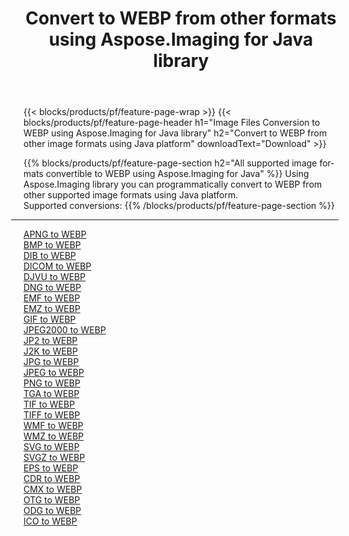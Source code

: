 ﻿---
title: Convert to WEBP from other formats using Aspose.Imaging for Java library 
weight: 3920
url: /java/conversion/to/webp 
lang: en
langdirlevel: 2
locales: zh-hans,ja,it,ru,de,es,fr,nl,id,lt,pl,pt,vi,tr,ko,zh-hant,ar,hi,th,sv,cs,uk,he
description: Using Aspose.Imaging you can convert to WEBP from other formats using Java
---

{{< blocks/products/pf/feature-page-wrap >}}
{{< blocks/products/pf/feature-page-header h1="Image Files Conversion to WEBP using Aspose.Imaging for Java library" h2="Convert to WEBP from other image formats using Java platform" downloadText="Download" >}}


{{% blocks/products/pf/feature-page-section  h2="All supported image formats convertible to WEBP using Aspose.Imaging for Java" %}}
Using Aspose.Imaging library you can programmatically convert to WEBP from other supported image formats using Java platform.
<br/>
Supported conversions:
{{% /blocks/products/pf/feature-page-section %}}
<div class="container-fluid productfamilypage bg-gray">
    <div class="convertypes bg-gray agp-content section">
        <div class="container">
		<hr style="margin-left:-20px;"/>
		<div class="row other-converters">
		    <div class='col-md-2 other-converter remove-lp remove-rp'><a href="/imaging/java/conversion/apng-to-webp" >APNG to WEBP</a></div>
<div class='col-md-2 other-converter remove-lp remove-rp'><a href="/imaging/java/conversion/bmp-to-webp" >BMP to WEBP</a></div>
<div class='col-md-2 other-converter remove-lp remove-rp'><a href="/imaging/java/conversion/dib-to-webp" >DIB to WEBP</a></div>
<div class='col-md-2 other-converter remove-lp remove-rp'><a href="/imaging/java/conversion/dicom-to-webp" >DICOM to WEBP</a></div>
<div class='col-md-2 other-converter remove-lp remove-rp'><a href="/imaging/java/conversion/djvu-to-webp" >DJVU to WEBP</a></div>
<div class='col-md-2 other-converter remove-lp remove-rp'><a href="/imaging/java/conversion/dng-to-webp" >DNG to WEBP</a></div>
<div class='col-md-2 other-converter remove-lp remove-rp'><a href="/imaging/java/conversion/emf-to-webp" >EMF to WEBP</a></div>
<div class='col-md-2 other-converter remove-lp remove-rp'><a href="/imaging/java/conversion/emz-to-webp" >EMZ to WEBP</a></div>
<div class='col-md-2 other-converter remove-lp remove-rp'><a href="/imaging/java/conversion/gif-to-webp" >GIF to WEBP</a></div>
<div class='col-md-2 other-converter remove-lp remove-rp'><a href="/imaging/java/conversion/jpeg2000-to-webp" >JPEG2000 to WEBP</a></div>
<div class='col-md-2 other-converter remove-lp remove-rp'><a href="/imaging/java/conversion/jp2-to-webp" >JP2 to WEBP</a></div>
<div class='col-md-2 other-converter remove-lp remove-rp'><a href="/imaging/java/conversion/j2k-to-webp" >J2K to WEBP</a></div>
<div class='col-md-2 other-converter remove-lp remove-rp'><a href="/imaging/java/conversion/jpg-to-webp" >JPG to WEBP</a></div>
<div class='col-md-2 other-converter remove-lp remove-rp'><a href="/imaging/java/conversion/jpeg-to-webp" >JPEG to WEBP</a></div>
<div class='col-md-2 other-converter remove-lp remove-rp'><a href="/imaging/java/conversion/png-to-webp" >PNG to WEBP</a></div>
<div class='col-md-2 other-converter remove-lp remove-rp'><a href="/imaging/java/conversion/tga-to-webp" >TGA to WEBP</a></div>
<div class='col-md-2 other-converter remove-lp remove-rp'><a href="/imaging/java/conversion/tif-to-webp" >TIF to WEBP</a></div>
<div class='col-md-2 other-converter remove-lp remove-rp'><a href="/imaging/java/conversion/tiff-to-webp" >TIFF to WEBP</a></div>
<div class='col-md-2 other-converter remove-lp remove-rp'><a href="/imaging/java/conversion/wmf-to-webp" >WMF to WEBP</a></div>
<div class='col-md-2 other-converter remove-lp remove-rp'><a href="/imaging/java/conversion/wmz-to-webp" >WMZ to WEBP</a></div>
<div class='col-md-2 other-converter remove-lp remove-rp'><a href="/imaging/java/conversion/svg-to-webp" >SVG to WEBP</a></div>
<div class='col-md-2 other-converter remove-lp remove-rp'><a href="/imaging/java/conversion/svgz-to-webp" >SVGZ to WEBP</a></div>
<div class='col-md-2 other-converter remove-lp remove-rp'><a href="/imaging/java/conversion/eps-to-webp" >EPS to WEBP</a></div>
<div class='col-md-2 other-converter remove-lp remove-rp'><a href="/imaging/java/conversion/cdr-to-webp" >CDR to WEBP</a></div>
<div class='col-md-2 other-converter remove-lp remove-rp'><a href="/imaging/java/conversion/cmx-to-webp" >CMX to WEBP</a></div>
<div class='col-md-2 other-converter remove-lp remove-rp'><a href="/imaging/java/conversion/otg-to-webp" >OTG to WEBP</a></div>
<div class='col-md-2 other-converter remove-lp remove-rp'><a href="/imaging/java/conversion/odg-to-webp" >ODG to WEBP</a></div>
<div class='col-md-2 other-converter remove-lp remove-rp'><a href="/imaging/java/conversion/ico-to-webp" >ICO to WEBP</a></div>
                </div>
        </div>
    </div>
</div>
<br/>


